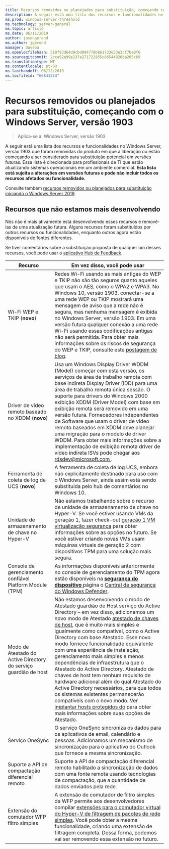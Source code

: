 ```yaml
---
title: Recursos removidos ou planejados para substituição, começando com o Windows Server, versão 1903
description: A seguir está uma lista dos recursos e funcionalidades no Windows Server, versão 1903 que foram removidas do produto em que a liberação ou estão começando a ser considerado para substituição potencial em versões futuras. Essa lista é direcionada para profissionais de TI que estão atualizando sistemas operacionais em um ambiente comercial.
ms.prod: windows-server-threshold
ms.technology: server-general
ms.topic: article
ms.date: 06/11/2019
author: jasongerend
ms.author: jgerend
manager: daveba
ms.openlocfilehash: 510f93d64d9cbd994778b8e1733e53e3cf7be0f6
ms.sourcegitcommit: 2cce92e99e237a271722955c86544826ba205c69
ms.translationtype: MT
ms.contentlocale: pt-BR
ms.lasthandoff: 06/12/2019
ms.locfileid: "66841353"
---
```

# <a name="features-removed-or-planned-for-replacement-starting-with-windows-server-version-1903"></a>Recursos removidos ou planejados para substituição, começando com o Windows Server, versão 1903

>Aplica-se a: Windows Server, versão 1903

A seguir está uma lista dos recursos e funcionalidades no Windows Server, versão 1903 que foram removidas do produto em que a liberação ou estão começando a ser considerado para substituição potencial em versões futuras. Essa lista é direcionada para profissionais de TI que estão atualizando sistemas operacionais em um ambiente comercial. **Esta lista está sujeita a alterações em versões futuras e pode não incluir todos os recursos afetados ou funcionalidade.**

Consulte também [recursos removidos ou planejados para substituição iniciando o Windows Server 2019](removed-features-19.md).

## <a name="features-were-no-longer-developing"></a>Recursos que não estamos mais desenvolvendo

Nós não é mais ativamente está desenvolvendo esses recursos e removê-las de uma atualização futura. Alguns recursos foram substituídos por outros recursos ou funcionalidades, enquanto outros agora estão disponíveis de fontes diferentes. 

Se tiver comentários sobre a substituição proposta de qualquer um desses recursos, você pode usar o [aplicativo Hub de Feedback](https://support.microsoft.com/help/4021566/windows-10-send-feedback-to-microsoft-with-feedback-hub-app). 


|                         Recurso                         |                                                                                                                                                                                                                                                                                                                                                                                                                           Em vez disso, você pode usar                                                                                                                                                                                                                                                                                                                                                                                                                            |
|---------------------------------------------------------|--------------------------------------------------------------------------------------------------------------------------------------------------------------------------------------------------------------------------------------------------------------------------------------------------------------------------------------------------------------------------------------------------------------------------------------------------------------------------------------------------------------------------------------------------------------------------------------------------------------------------------------------------------------------------------------------------------------------------------------------------------------------------------------------------------------------------------------------------------------------------|
|              Wi-Fi WEP e TKIP (**novo**)               |                                                                                                                                                                  Redes Wi-Fi usando as mais antigas do WEP e TKIP não são tão seguros quanto aqueles que usam o AES, como o WPA2 e WPA3. No Windows 10, versão 1903, conectar-se a uma rede WEP ou TKIP mostrará uma mensagem de aviso que a rede não é segura, mas nenhuma mensagem é exibida no Windows Server, versão 1903. Em uma versão futura qualquer conexão a uma rede Wi-Fi usando essas codificações antigas não será permitida. Para obter mais informações sobre os riscos de segurança do WEP e TKIP, consulte este [postagem de blog](https://go.microsoft.com/fwlink/p/?linkid=2008426).                                                                                                                                                                   |
|       Driver de vídeo remoto baseado no XDDM (**novo**)        |                                                                                                                                          Usa um Windows Display Driver WDDM (Model) começar com esta versão, os serviços de área de trabalho remota com base indireta Display Driver (IDD) para uma área de trabalho remota única sessão. O suporte para drivers do Windows 2000 exibição XDDM (Driver Model) com base em exibição remota será removido em uma versão futura. Fornecedores independentes de Software que usam o driver de vídeo remoto baseados em XDDM deve planejar uma migração para o modelo de driver WDDM. Para obter mais informações sobre a implementação de exibição remota driver de vídeo indireta ISVs pode chegar aos [ rdsdev@microsoft.com ](mailto:rdsdev@microsoft.com).                                                                                                                                           |
|            Ferramenta de coleta de log de UCS (**novo**)            |                                                                                                                                                                                                                                                                                                                                                         A ferramenta de coleta de log UCS, embora não explicitamente destinado para uso com o Windows Server, ainda assim está sendo substituída pelo hub de comentários no Windows 10.                                                                                                                                                                                                                                                                                                                                                         |
|              Unidade de armazenamento de chave no Hyper-V               |                                                                                                                                                                                                        Não estamos trabalhando sobre o recurso de unidade de armazenamento de chave no Hyper-V. Se você estiver usando VMs da geração 1, fazer check-out [geração 1 VM virtualização segurança](https://docs.microsoft.com/windows-server/virtualization/hyper-v/learn-more/generation-1-virtual-machine-security-settings-for-hyper-v) para obter informações sobre as opções no futuro. Se você estiver criando novas VMs usam máquinas virtuais de geração 2 com dispositivos TPM para uma solução mais segura.                                                                                                                                                                                                         |
|    Console de gerenciamento confiável Platform Module (TPM)     |                                                                                                                                                                                                                          As informações disponíveis anteriormente no console de gerenciamento do TPM agora estão disponíveis na [ **segurança do dispositivo** ](https://docs.microsoft.com/windows/security/threat-protection/windows-defender-security-center/wdsc-device-security) página o [Central de segurança do Windows Defender](https://docs.microsoft.com/windows/security/threat-protection/windows-defender-security-center/windows-defender-security-center).                                                                                                                                                                                                                          |
| Modo de Atestado do Active Directory do serviço guardião de host | Não estamos desenvolvendo o modo de Atestado guardião de Host serviço do Active Directory – em vez disso, adicionamos um novo modo de Atestado [atestado de chaves de host](../security/guarded-fabric-shielded-vm/guarded-fabric-create-host-key.md), que é muito mais simples e igualmente como compatível, como o Active Directory com base Atestado.  Esse novo modo fornece funcionalidade equivalente com uma experiência de instalação, gerenciamento mais simples e menos dependências de infraestrutura que o Atestado do Active Directory. Atestado de chaves de host tem nenhum requisito de hardware adicional além do qual Atestado do Active Directory necessários, para que todos os sistemas existentes permanecerão compatíveis com o novo modo. Ver [implantar hosts protegidos do](../security/guarded-fabric-shielded-vm/guarded-fabric-configure-hgs-with-authorized-hyper-v-hosts.md) para obter mais informações sobre suas opções de Atestado. |
|                     Serviço OneSync                     |                                                                                                                                                                                                                                                                                                                                                   O serviço OneSync sincroniza os dados para os aplicativos de email, calendário e pessoas. Adicionamos um mecanismo de sincronização para o aplicativo do Outlook que fornece a mesma sincronização.                                                                                                                                                                                                                                                                                                                                                    |
|       Suporte a API de compactação diferencial remoto       |                                                                                                                                                                                                                                                                                                           Suporte a API de compactação diferencial remoto habilitado a sincronização de dados com uma fonte remota usando tecnologias de compactação, que a quantidade de dados enviados pela rede. |
|         Extensão do comutador WFP filtro simples         |                                                                                                                                                                                                                                      A extensão de comutador de filtro simples da WFP permite aos desenvolvedores compilar [extensões para o comutador virtual do Hyper-V de filtragem de pacotes de rede simples](https://docs.microsoft.com/en-us/windows-hardware/drivers/network/using-virtual-switch-filtering). Você pode obter a mesma funcionalidade, criando uma extensão de filtragem completa. Dessa forma, podemos vai ser removendo essa extensão no futuro.                                                                                                                                                                                                                                      |

